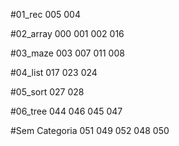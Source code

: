 #01_rec
005 004 

#02_array
000 001 002 016 

#03_maze
003 007 011 008 

#04_list
017 023 024 

#05_sort
027 028 

#06_tree
044 046 045 047 

#Sem Categoria
051 049 052 048 050 


